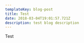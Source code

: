 ```yaml
---
templateKey: blog-post
title: Test
date: 2018-03-04T19:01:57.721Z
description: test blog description
---
```

Test
